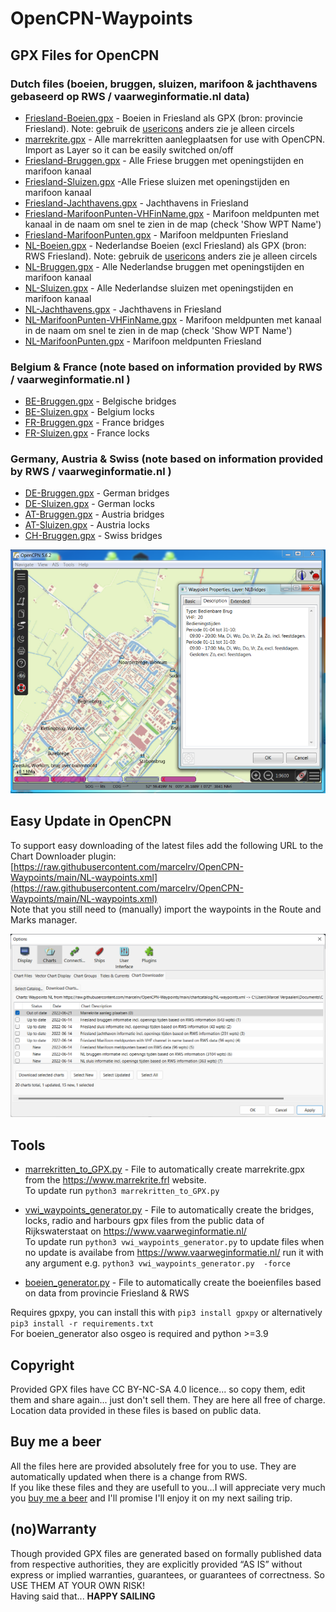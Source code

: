 # OpenCPN-Waypoints

## GPX Files for OpenCPN

### Dutch files (boeien, bruggen, sluizen, marifoon & jachthavens gebaseerd op RWS / vaarweginformatie.nl data)
* [Friesland-Boeien.gpx](Friesland-Boeien.gpx) - Boeien in Friesland als GPX (bron: provincie Friesland). Note: gebruik de [usericons](./chartcatalog/usericons.zip)  anders zie je alleen circels
* [marrekrite.gpx](marrekrite.gpx)  - Alle marrekritten aanlegplaatsen for use with OpenCPN. Import as Layer so it can be easily switched on/off
* [Friesland-Bruggen.gpx](Friesland-Bruggen.gpx) - Alle Friese bruggen met openingstijden en marifoon kanaal
* [Friesland-Sluizen.gpx](Friesland-Sluizen.gpx) -Alle Friese sluizen met openingstijden en marifoon kanaal
* [Friesland-Jachthavens.gpx](Friesland-Jachthavens.gpx) - Jachthavens in Friesland
* [Friesland-MarifoonPunten-VHFinName.gpx](Friesland-MarifoonPunten-VHFinName.gpx) - Marifoon meldpunten met kanaal in de naam om snel te zien in de map (check 'Show WPT Name')
* [Friesland-MarifoonPunten.gpx](Friesland-MarifoonPunten.gpx) - Marifoon meldpunten Friesland
* [NL-Boeien.gpx](NL-Boeien.gpx) - Nederlandse Boeien (excl Friesland) als GPX (bron: RWS Friesland). Note: gebruik de [usericons](./chartcatalog/usericons.zip)  anders zie je alleen circels
* [NL-Bruggen.gpx](NL-Bruggen.gpx) - Alle Nederlandse bruggen met openingstijden en marifoon kanaal 
* [NL-Sluizen.gpx](NL-Sluizen.gpx) - Alle Nederlandse sluizen met openingstijden en marifoon kanaal 
* [NL-Jachthavens.gpx](NL-Jachthavens.gpx) - Jachthavens in Friesland
* [NL-MarifoonPunten-VHFinName.gpx](NL-MarifoonPunten-VHFinName.gpx) - Marifoon meldpunten met kanaal in de naam om snel te zien in de map (check 'Show WPT Name')
* [NL-MarifoonPunten.gpx](NL-MarifoonPunten.gpx) - Marifoon meldpunten Friesland

### Belgium & France (note based on information provided by RWS / vaarweginformatie.nl )
* [BE-Bruggen.gpx](BE-Bruggen.gpx) - Belgische bridges
* [BE-Sluizen.gpx](BE-Sluizen.gpx) - Belgium locks
* [FR-Bruggen.gpx](FR-Bruggen.gpx) - France bridges
* [FR-Sluizen.gpx](FR-Sluizen.gpx) - France locks

### Germany, Austria & Swiss (note based on information provided by RWS / vaarweginformatie.nl )
* [DE-Bruggen.gpx](DE-Bruggen.gpx) - German bridges
* [DE-Sluizen.gpx](DE-Sluizen.gpx) - German locks
* [AT-Bruggen.gpx](AT-Bruggen.gpx) - Austria bridges
* [AT-Sluizen.gpx](AT-Sluizen.gpx) - Austria locks
* [CH-Bruggen.gpx](CH-Bruggen.gpx) - Swiss bridges

![openCPN brug info image](./img/openCPN-brug.png)

## Easy Update in OpenCPN

To support easy downloading of the latest files add the following URL to the Chart Downloader plugin:
[https://raw.githubusercontent.com/marcelrv/OpenCPN-Waypoints/main/NL-waypoints.xml](https://raw.githubusercontent.com/marcelrv/OpenCPN-Waypoints/main/NL-waypoints.xml)  
Note that you still need to (manually) import the waypoints in the Route and Marks manager.

![openCPN Chart Download ](./img/openCPN-dl.png)


## Tools
* [marrekritten_to_GPX.py](marrekritten_to_GPX.py) - File to automatically create marrekrite.gpx from the https://www.marrekrite.frl website.  
To update run `python3 marrekritten_to_GPX.py`

* [vwi_waypoints_generator.py](vwi_waypoints_generator.py) - File to automatically create the bridges, locks, radio and harbours gpx files from the public data of Rijkswaterstaat on https://www.vaarweginformatie.nl/  
To update run `python3 vwi_waypoints_generator.py` to update files when no update is availabe from https://www.vaarweginformatie.nl/ run it with any argument e.g. `python3 vwi_waypoints_generator.py  -force`

* [boeien_generator.py](boeien_generator.py)  - File to automatically create the boeienfiles based on data from provincie Friesland & RWS

Requires gpxpy, you can install this with `pip3 install gpxpy` or alternatively `pip3 install -r requirements.txt`  
For boeien_generator also osgeo is required and python >=3.9

## Copyright
Provided GPX files have CC BY-NC-SA 4.0 licence... so copy them, edit them and share again... just don't sell them. They are here all free of charge.
Location data provided in these files is based on public data.

## Buy me a beer
All the files here are provided absolutely free for you to use. They are automatically updated when there is a change from RWS.  
If you like these files and they are usefull to you...I will appreciate very much you [buy me a beer](https://paypal.me/MarcelVerpaalen) and I'll promise I'll enjoy it on my next sailing trip.

## (no)Warranty
Though provided GPX files are generated based on formally published data from respective authorities, they are explicitly provided “AS IS” without express or implied warranties, guarantees, or guarantees of correctness. So USE THEM AT YOUR OWN RISK!  
Having said that... <B>HAPPY SAILING<B>
